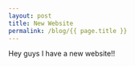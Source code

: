 ```yaml
---
layout: post
title: New Website
permalink: /blog/{{ page.title }}
---
```


Hey guys I have a new website!!
